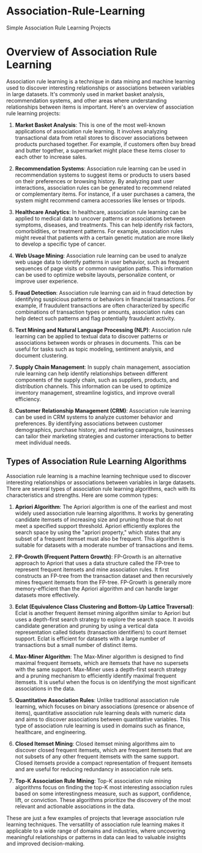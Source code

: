# Association-Rule-Learning
Simple Association Rule Learning Projects

<h1>Overview of Association Rule Learning</h1>
Association rule learning is a technique in data mining and machine learning used to discover interesting relationships or associations between variables in large datasets. It's commonly used in market basket analysis, recommendation systems, and other areas where understanding relationships between items is important. Here's an overview of association rule learning projects:

1. **Market Basket Analysis**: This is one of the most well-known applications of association rule learning. It involves analyzing transactional data from retail stores to discover associations between products purchased together. For example, if customers often buy bread and butter together, a supermarket might place these items closer to each other to increase sales.

2. **Recommendation Systems**: Association rule learning can be used in recommendation systems to suggest items or products to users based on their preferences or browsing history. By analyzing past user interactions, association rules can be generated to recommend related or complementary items. For instance, if a user purchases a camera, the system might recommend camera accessories like lenses or tripods.

3. **Healthcare Analytics**: In healthcare, association rule learning can be applied to medical data to uncover patterns or associations between symptoms, diseases, and treatments. This can help identify risk factors, comorbidities, or treatment patterns. For example, association rules might reveal that patients with a certain genetic mutation are more likely to develop a specific type of cancer.

4. **Web Usage Mining**: Association rule learning can be used to analyze web usage data to identify patterns in user behavior, such as frequent sequences of page visits or common navigation paths. This information can be used to optimize website layouts, personalize content, or improve user experience.

5. **Fraud Detection**: Association rule learning can aid in fraud detection by identifying suspicious patterns or behaviors in financial transactions. For example, if fraudulent transactions are often characterized by specific combinations of transaction types or amounts, association rules can help detect such patterns and flag potentially fraudulent activity.

6. **Text Mining and Natural Language Processing (NLP)**: Association rule learning can be applied to textual data to discover patterns or associations between words or phrases in documents. This can be useful for tasks such as topic modeling, sentiment analysis, and document clustering.

7. **Supply Chain Management**: In supply chain management, association rule learning can help identify relationships between different components of the supply chain, such as suppliers, products, and distribution channels. This information can be used to optimize inventory management, streamline logistics, and improve overall efficiency.

8. **Customer Relationship Management (CRM)**: Association rule learning can be used in CRM systems to analyze customer behavior and preferences. By identifying associations between customer demographics, purchase history, and marketing campaigns, businesses can tailor their marketing strategies and customer interactions to better meet individual needs.

<h2>Types of Association Rule Learning Algorithms</h2>
Association rule learning is a machine learning technique used to discover interesting relationships or associations between variables in large datasets. There are several types of association rule learning algorithms, each with its characteristics and strengths. Here are some common types:

1. **Apriori Algorithm**: The Apriori algorithm is one of the earliest and most widely used association rule learning algorithms. It works by generating candidate itemsets of increasing size and pruning those that do not meet a specified support threshold. Apriori efficiently explores the search space by using the "apriori property," which states that any subset of a frequent itemset must also be frequent. This algorithm is suitable for datasets with a moderate number of transactions and items.

2. **FP-Growth (Frequent Pattern Growth)**: FP-Growth is an alternative approach to Apriori that uses a data structure called the FP-tree to represent frequent itemsets and mine association rules. It first constructs an FP-tree from the transaction dataset and then recursively mines frequent itemsets from the FP-tree. FP-Growth is generally more memory-efficient than the Apriori algorithm and can handle larger datasets more effectively.

3. **Eclat (Equivalence Class Clustering and Bottom-Up Lattice Traversal)**: Eclat is another frequent itemset mining algorithm similar to Apriori but uses a depth-first search strategy to explore the search space. It avoids candidate generation and pruning by using a vertical data representation called tidsets (transaction identifiers) to count itemset support. Eclat is efficient for datasets with a large number of transactions but a small number of distinct items.

4. **Max-Miner Algorithm**: The Max-Miner algorithm is designed to find maximal frequent itemsets, which are itemsets that have no supersets with the same support. Max-Miner uses a depth-first search strategy and a pruning mechanism to efficiently identify maximal frequent itemsets. It is useful when the focus is on identifying the most significant associations in the data.

5. **Quantitative Association Rules**: Unlike traditional association rule learning, which focuses on binary associations (presence or absence of items), quantitative association rule learning deals with numeric data and aims to discover associations between quantitative variables. This type of association rule learning is used in domains such as finance, healthcare, and engineering.

6. **Closed Itemset Mining**: Closed itemset mining algorithms aim to discover closed frequent itemsets, which are frequent itemsets that are not subsets of any other frequent itemsets with the same support. Closed itemsets provide a compact representation of frequent itemsets and are useful for reducing redundancy in association rule sets.

7. **Top-K Association Rule Mining**: Top-K association rule mining algorithms focus on finding the top-K most interesting association rules based on some interestingness measure, such as support, confidence, lift, or conviction. These algorithms prioritize the discovery of the most relevant and actionable associations in the data.

These are just a few examples of projects that leverage association rule learning techniques. The versatility of association rule learning makes it applicable to a wide range of domains and industries, where uncovering meaningful relationships or patterns in data can lead to valuable insights and improved decision-making.
